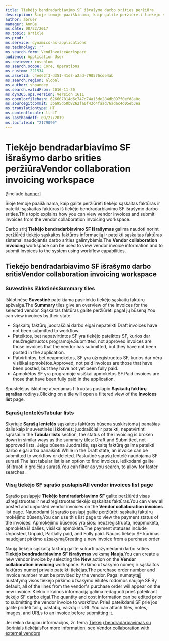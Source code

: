 ```yaml
---
title: Tiekėjo bendradarbiavimo SF išrašymo darbo srities peržiūra
description: Šioje temoje paaiškinama, kaip galite peržiūrėti tiekėjo sąskaitas faktūras ir pateikti sąskaitas faktūras iš tiekėjo bendradarbiavimo SF išrašymo darbo srities.
author: abruer
manager: AnnBe
ms.date: 08/22/2017
ms.topic: article
ms.prod: ''
ms.service: dynamics-ax-applications
ms.technology: ''
ms.search.form: VendInvoiceWorkspace
audience: Application User
ms.reviewer: roschlom
ms.search.scope: Core, Operations
ms.custom: 221534
ms.assetid: c4ed62f3-d351-41d7-a2ad-790576cde4ab
ms.search.region: Global
ms.author: shpandey
ms.search.validFrom: 2016-11-30
ms.dyn365.ops.version: Version 1611
ms.openlocfilehash: 626607814d6c747d74a13de284db097f0efd8a0c
ms.sourcegitcommit: 3ba95d50b8262fa0f43d4faad76adac4d05eb3ea
ms.translationtype: HT
ms.contentlocale: lt-LT
ms.lasthandoff: 09/27/2019
ms.locfileid: "2179090"
---
```

# <a name="vendor-collaboration-invoicing-workspace"></a><span data-ttu-id="23ca7-103">Tiekėjo bendradarbiavimo SF išrašymo darbo srities peržiūra</span><span class="sxs-lookup"><span data-stu-id="23ca7-103">Vendor collaboration invoicing workspace</span></span>

[!include [banner](../includes/banner.md)]

<span data-ttu-id="23ca7-104">Šioje temoje paaiškinama, kaip galite peržiūrėti tiekėjo sąskaitas faktūras ir pateikti sąskaitas faktūras iš tiekėjo bendradarbiavimo SF išrašymo darbo srities.</span><span class="sxs-lookup"><span data-stu-id="23ca7-104">This topic explains how you can view vendor invoices and submit invoices from the vendor collaboration invoicing workspace.</span></span>

<span data-ttu-id="23ca7-105">Darbo sritį **Tiekėjo bendradarbiavimo SF išrašymas** galima naudoti norint peržiūrėti tiekėjo sąskaitos faktūros informaciją ir pateikti sąskaitas faktūras sistemai naudojantis darbo srities galimybėmis.</span><span class="sxs-lookup"><span data-stu-id="23ca7-105">The **Vendor collaboration invoicing** workspace can be used to view vendor invoice information and to submit invoices to the system using workflow capabilities.</span></span>


<a name="vendor-collaboration-invoicing-workspace"></a><span data-ttu-id="23ca7-106">Tiekėjo bendradarbiavimo SF išrašymo darbo sritis</span><span class="sxs-lookup"><span data-stu-id="23ca7-106">Vendor collaboration invoicing workspace</span></span>
----------------------------------------

### <a name="summary-tiles"></a><span data-ttu-id="23ca7-107">Suvestinės išklotinės</span><span class="sxs-lookup"><span data-stu-id="23ca7-107">Summary tiles</span></span>

<span data-ttu-id="23ca7-108">Išklotinėse **Suvestinė** pateikiama pasirinkto tiekėjo sąskaitų faktūrų apžvalga.</span><span class="sxs-lookup"><span data-stu-id="23ca7-108">The **Summary** tiles give an overview of the invoices for the selected vendor.</span></span> <span data-ttu-id="23ca7-109">Sąskaitas faktūras galite peržiūrėti pagal jų būseną.</span><span class="sxs-lookup"><span data-stu-id="23ca7-109">You can view invoices by their state.</span></span>
-   <span data-ttu-id="23ca7-110">Sąskaitų faktūrų juodraščiai darbo eigai nepateikti.</span><span class="sxs-lookup"><span data-stu-id="23ca7-110">Draft invoices have not been submitted to workflow.</span></span>
-   <span data-ttu-id="23ca7-111">Pateiktos, bet nepatvirtintos SF yra tiekėjo pateiktos SF, kurios dar neužregistruotos programoje.</span><span class="sxs-lookup"><span data-stu-id="23ca7-111">Submitted, not approved invoices are those invoices that the vendor has submitted, but they have not been posted in the application.</span></span>
-   <span data-ttu-id="23ca7-112">Patvirtintos, bet neapmokėtos, SF yra užregistruotos SF, kurios dar nėra visiškai apmokėtos.</span><span class="sxs-lookup"><span data-stu-id="23ca7-112">Approved, not paid invoices are those that have been posted, but they have not yet been fully paid.</span></span>
-   <span data-ttu-id="23ca7-113">Apmokėtos SF yra programoje visiškai apmokėtos SF.</span><span class="sxs-lookup"><span data-stu-id="23ca7-113">Paid invoices are those that have been fully paid in the application.</span></span>

<span data-ttu-id="23ca7-114">Spustelėjus išklotinę atveriamas filtruotas puslapio **Sąskaitų faktūrų sąrašas** rodinys.</span><span class="sxs-lookup"><span data-stu-id="23ca7-114">Clicking on a tile will open a filtered view of the **Invoices list** page.</span></span>

### <a name="tabular-lists"></a><span data-ttu-id="23ca7-115">Sąrašų lentelės</span><span class="sxs-lookup"><span data-stu-id="23ca7-115">Tabular lists</span></span>

<span data-ttu-id="23ca7-116">Skyriuje **Sąrašų lentelės** sąskaitos faktūros būsena suskirstoma į panašias dalis kaip ir suvestinės išklotinės: juodraščiai ir pateikti, nepatvirtinti sąrašai.</span><span class="sxs-lookup"><span data-stu-id="23ca7-116">In the **Tabular lists** section, the status of the invoicing is broken down in similar ways as the summary tiles: Draft and Submitted, not approved lists.</span></span> <span data-ttu-id="23ca7-117">Jeigu būsena Juodraštis, sąskaitą faktūrą galima pateikti darbo eigai arba panaikinti.</span><span class="sxs-lookup"><span data-stu-id="23ca7-117">While in the Draft state, an invoice can be submitted to workflow or deleted.</span></span> <span data-ttu-id="23ca7-118">Paskutinė sąrašų lentelė naudojama SF surasti.</span><span class="sxs-lookup"><span data-stu-id="23ca7-118">The last tabular list is an option to find invoices.</span></span> <span data-ttu-id="23ca7-119">Ieškodami galite išfiltruoti ir greičiau surasti.</span><span class="sxs-lookup"><span data-stu-id="23ca7-119">You can filter as you search, to allow for faster searches.</span></span>

### <a name="all-vendor-invoices-list-page"></a><span data-ttu-id="23ca7-120">Visų tiekėjo SF sąrašo puslapis</span><span class="sxs-lookup"><span data-stu-id="23ca7-120">All vendor invoices list page</span></span>

<span data-ttu-id="23ca7-121">Sąrašo puslapyje **Tiekėjo bendradarbiavimo SF** galite peržiūrėti visas užregistruotas ir neužregistruotas tiekėjo sąskaitas faktūras.</span><span class="sxs-lookup"><span data-stu-id="23ca7-121">You can view all posted and unposted vendor invoices on the **Vendor collaboration invoices** list page.</span></span> <span data-ttu-id="23ca7-122">Naudodami šį sąrašo puslapį galite peržiūrėti sąskaitų faktūrų mokėjimo būseną.</span><span class="sxs-lookup"><span data-stu-id="23ca7-122">You can use this list page to view the payment status of the invoices.</span></span> <span data-ttu-id="23ca7-123">Apmokėjimo būsenos yra šios: neužregistruota, neapmokėta, apmokėta iš dalies, visiškai apmokėta.</span><span class="sxs-lookup"><span data-stu-id="23ca7-123">The payment statuses include Unposted, Unpaid, Partially paid, and Fully paid.</span></span>
<span data-ttu-id="23ca7-124">Naujos tiekėjo SF kūrimas naudojant pirkimo užsakymą</span><span class="sxs-lookup"><span data-stu-id="23ca7-124">Creating a new invoice from a purchase order</span></span>

<span data-ttu-id="23ca7-125">Naują tiekėjo sąskaitą faktūrą galite sukurti pažymėdami darbo srities **Tiekėjo bendradarbiavimo SF išrašymas** veiksmą **Nauja**.</span><span class="sxs-lookup"><span data-stu-id="23ca7-125">You can create a new vendor invoice by selecting the **New** action on the **Vendor collaboration invoicing** workspace.</span></span> <span data-ttu-id="23ca7-126">Pirkimo užsakymo numerį ir sąskaitos faktūros numerį privalo pateikti tiekėjas.</span><span class="sxs-lookup"><span data-stu-id="23ca7-126">The purchase order number and invoice number must be provided by the vendor.</span></span> <span data-ttu-id="23ca7-127">Pagal numatytąjį nustatymą visos tiekėjo pirkimo užsakymo eilutės rodomos naujoje SF.</span><span class="sxs-lookup"><span data-stu-id="23ca7-127">By default, all of the lines from the vendor's purchase order will appear on the new invoice.</span></span> <span data-ttu-id="23ca7-128">Kiekio ir kainos informaciją galima redaguoti prieš pateikiant tiekėjo SF darbo eigai.</span><span class="sxs-lookup"><span data-stu-id="23ca7-128">The quantity and cost information can be edited prior to submitting the vendor invoice to workflow.</span></span> <span data-ttu-id="23ca7-129">Prieš pateikdami SF prie jos galite pridėti failų, pastabų, vaizdų ir URL.</span><span class="sxs-lookup"><span data-stu-id="23ca7-129">You can attach files, notes, images, and URLs to an invoice before submitting it.</span></span>

<span data-ttu-id="23ca7-130">Jei reikia daugiau informacijos, žr. temą [Tiekėjų bendradarbiavimas su išoriniais tiekėjais](../../supply-chain/procurement/vendor-collaboration-work-external-vendors.md)</span><span class="sxs-lookup"><span data-stu-id="23ca7-130">For more information, see [Vendor collaboration with external vendors](../../supply-chain/procurement/vendor-collaboration-work-external-vendors.md)</span></span>



